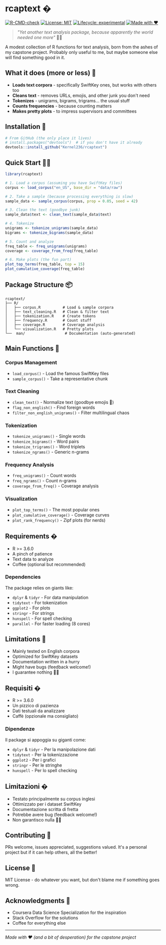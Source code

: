 # rcaptext �

<!-- badges: start -->
[![R-CMD-check](https://img.shields.io/badge/R%20CMD%20check-probably%20works-brightgreen)](https://github.com/Kernel236/rcaptext)
[![License: MIT](https://img.shields.io/badge/License-MIT-blue.svg)](https://opensource.org/licenses/MIT)
[![Lifecycle: experimental](https://img.shields.io/badge/lifecycle-experimental-orange.svg)](https://lifecycle.r-lib.org/articles/stages.html#experimental)
[![Made with ❤️](https://img.shields.io/badge/Made%20with-❤️-red.svg)](https://github.com/Kernel236)
<!-- badges: end -->

> *"Yet another text analysis package, because apparently the world needed one more"* 🤷‍♂️

A modest collection of R functions for text analysis, born from the ashes of my capstone project. Probably only useful to me, but maybe someone else will find something good in it.

## What it does (more or less) 🎯

- **Loads text corpora** - specifically SwiftKey ones, but works with others too
- **Cleans text** - removes URLs, emojis, and other junk you don't need
- **Tokenizes** - unigrams, bigrams, trigrams... the usual stuff
- **Counts frequencies** - because counting matters
- **Makes pretty plots** - to impress supervisors and committees

## Installation 🚀

```r
# From GitHub (the only place it lives)
# install.packages("devtools")  # if you don't have it already
devtools::install_github("Kernel236/rcaptext")
```

## Quick Start 🏃‍♂️

```r
library(rcaptext)

# 1. Load a corpus (assuming you have SwiftKey files)
corpus <- load_corpus("en_US", base_dir = "data/raw")

# 2. Take a sample (because processing everything is slow)
sample_data <- sample_corpus(corpus, prop = 0.05, seed = 42)

# 3. Clean the text (goodbye junk)
sample_data$text <- clean_text(sample_data$text)

# 4. Tokenize
unigrams <- tokenize_unigrams(sample_data)
bigrams <- tokenize_bigrams(sample_data)

# 5. Count and analyze
freq_table <- freq_unigrams(unigrams)
coverage <- coverage_from_freq(freq_table)

# 6. Make plots (the fun part)
plot_top_terms(freq_table, top = 15)
plot_cumulative_coverage(freq_table)
```

## Package Structure 📦

```
rcaptext/
├── R/
│   ├── corpus.R          # Load & sample corpora
│   ├── text_cleaning.R   # Clean & filter text
│   ├── tokenization.R    # Create tokens
│   ├── frequency.R       # Count stuff
│   ├── coverage.R        # Coverage analysis
│   └── visualization.R   # Pretty plots
└──  man/                  # Documentation (auto-generated)
```

## Main Functions 🔧

### Corpus Management
- `load_corpus()` - Load the famous SwiftKey files
- `sample_corpus()` - Take a representative chunk

### Text Cleaning
- `clean_text()` - Normalize text (goodbye emojis 👋)
- `flag_non_english()` - Find foreign words
- `filter_non_english_unigrams()` - Filter multilingual chaos

### Tokenization
- `tokenize_unigrams()` - Single words
- `tokenize_bigrams()` - Word pairs
- `tokenize_trigrams()` - Word triplets
- `tokenize_ngrams()` - Generic n-grams

### Frequency Analysis
- `freq_unigrams()` - Count words
- `freq_ngrams()` - Count n-grams
- `coverage_from_freq()` - Coverage analysis

### Visualization
- `plot_top_terms()` - The most popular ones
- `plot_cumulative_coverage()` - Coverage curves
- `plot_rank_frequency()` - Zipf plots (for nerds)

## Requirements �

- R >= 3.6.0
- A pinch of patience
- Text data to analyze
- Coffee (optional but recommended)

### Dependencies

The package relies on giants like:
- `dplyr` & `tidyr` - For data manipulation
- `tidytext` - For tokenization
- `ggplot2` - For plots
- `stringr` - For strings
- `hunspell` - For spell checking
- `parallel` - For faster loading (8 cores)

## Limitations 🚧

- Mainly tested on English corpora
- Optimized for SwiftKey datasets
- Documentation written in a hurry
- Might have bugs (feedback welcome!)
- I guarantee nothing 🤷‍♂️

## Requisiti �

- R >= 3.6.0
- Un pizzico di pazienza
- Dati testuali da analizzare
- Caffè (opzionale ma consigliato)

### Dipendenze

Il package si appoggia su giganti come:
- `dplyr` & `tidyr` - Per la manipolazione dati
- `tidytext` - Per la tokenizzazione
- `ggplot2` - Per i grafici
- `stringr` - Per le stringhe
- `hunspell` - Per lo spell checking

## Limitazioni �

- Testato principalmente su corpus inglesi
- Ottimizzato per i dataset SwiftKey
- Documentazione scritta di fretta
- Potrebbe avere bug (feedback welcome!)
- Non garantisco nulla 🤷‍♂️

## Contributing 🤝

PRs welcome, issues appreciated, suggestions valued. It's a personal project but if it can help others, all the better!

## License 📄

MIT License - do whatever you want, but don't blame me if something goes wrong.

## Acknowledgments 🙏

- Coursera Data Science Specialization for the inspiration
- Stack Overflow for the solutions
- Coffee for everything else

---

*Made with ❤️ (and a bit of desperation) for the capstone project*